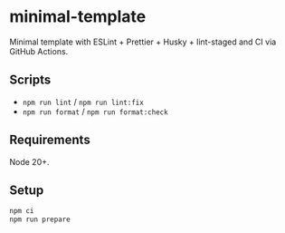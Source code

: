 # minimal-template

Minimal template with ESLint + Prettier + Husky + lint-staged and CI via GitHub Actions.

## Scripts

- `npm run lint` / `npm run lint:fix`
- `npm run format` / `npm run format:check`

## Requirements

Node 20+.

## Setup

```bash
npm ci
npm run prepare
```

